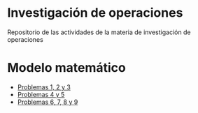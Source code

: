 # Investigación de operaciones
Repositorio de las actividades de la materia de investigación de operaciones
# Modelo matemático
- [Problemas 1, 2 y 3](./Modelo-matematico/AILG_problemas%201%202%20y%203.pdf)
- [Problemas 4 y 5](./Modelo-matematico/AILG_problemas%204%20y%205.pdf)
- [Problemas 6, 7, 8 y 9](./Modelo-matematico/AILG_problemas%206%207%208%20y%209.pdf)
